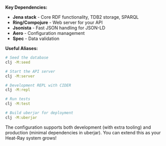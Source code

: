 **Key Dependencies:**
- **Jena stack** - Core RDF functionality, TDB2 storage, SPARQL
- **Ring/Compojure** - Web server for your API
- **Jsonista** - Fast JSON handling for JSON-LD
- **Aero** - Configuration management
- **Spec** - Data validation

**Useful Aliases:**
```bash
# Seed the database
clj -M:seed

# Start the API server
clj -M:server

# Development REPL with CIDER
clj -M:repl

# Run tests
clj -M:test

# Build uberjar for deployment
clj -M:uberjar
```

The configuration supports both development (with extra tooling) and production (minimal dependencies in uberjar). You can extend this as your Heat-Ray system grows!
